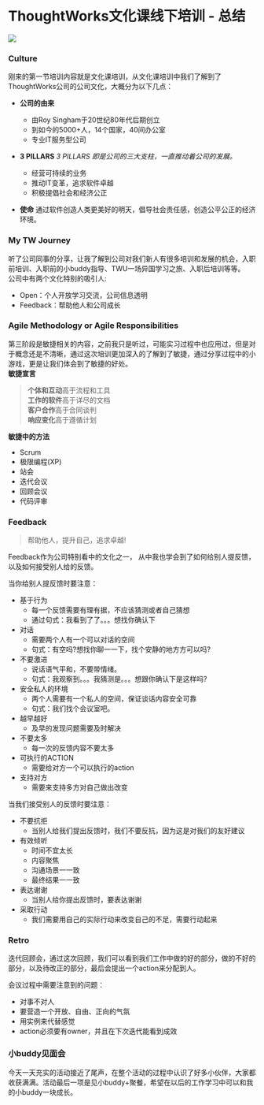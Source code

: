 # ThoughtWorks文化课线下培训 - 总结

![](http://ww1.sinaimg.cn/large/0069nEbOly1fzpp2m71rlj315f0fyq3p.jpg)

### Culture
刚来的第一节培训内容就是文化课培训，从文化课培训中我们了解到了ThoughtWorks公司的公司文化，大概分为以下几点：

- **公司的由来**
	- 由Roy Singham于20世纪80年代后期创⽴
	- 到如今的5000+⼈，14个国家，40间办公室
	- 专业IT服务型公司  

- **3 PILLARS**
  *3 PILLARS 即是公司的三大支柱，一直推动着公司的发展。*  
	- 经营可持续的业务
	- 推动IT变⾰，追求软件卓越
	- 积极提倡社会和经济公正  

- **使命**
通过软件创造⼈类更美好的明天，倡导社会责任感，创造公平公正的经济环境。  

### My TW Journey
听了公司同事的分享，让我了解到公司对我们新人有很多培训和发展的机会，入职前培训、入职前的小buddy指导、TWU一场异国学习之旅、入职后培训等等。  
公司中有两个文化特别的吸引人:  

- Open：个人开放学习交流，公司信息透明
- Feedback：帮助他人和公司成长  

### Agile Methodology or Agile Responsibilities
  第三阶段是敏捷相关的内容，之前我只是听过，可能实习过程中也应用过，但是对于概念还是不清晰，通过这次培训更加深入的了解到了敏捷，通过分享过程中的小游戏，更是让我们体会到了敏捷的好处。  
**敏捷宣言**  

>**个体和互动**高于流程和工具  
>**工作的软件**高于详尽的文档  
>**客户合作**高于合同谈判  
>**响应变化**高于遵循计划  

**敏捷中的方法**
- Scrum
- 极限编程(XP)
- 站会
- 迭代会议
- 回顾会议
- 代码评审

### Feedback
>帮助他人，提升自己，追求卓越!

Feedback作为公司特别看中的文化之一，	从中我也学会到了如何给别人提反馈，以及如何接受别人给的反馈。  

当你给别人提反馈时要注意：  

- 基于行为
	- 每一个反馈需要有理有据，不应该猜测或者自己猜想
	- 通过句式：我看到了了。。。想找你确认下
- 对话
	- 需要两个人有一个可以对话的空间
	- 句式：有空吗?想找你聊⼀一下，找个安静的地⽅方可以吗?
- 不要激进
	- 说话语气平和，不要带情绪。
	- 句式：我观察到。。。我猜测是。。。想跟你确认下是这样吗?
- 安全私人的环境
	- 两个人需要有一个私人的空间，保证谈话内容安全可靠
	- 句式：我们找个会议室吧。
- 越早越好
	- 及早的发现问题需要及时解决
- 不要太多
	- 每一次的反馈内容不要太多
- 可执行的ACTION
	- 需要给对方一个可以执行的action
- ⽀持对⽅
	- 需要来支持多方对自己做出改变

当我们接受别人的反馈时要注意：

- 不要抗拒
	- 当别人给我们提出反馈时，我们不要反抗，因为这是对我们的友好建议
- 有效倾听
	- 时间不宜太长
	- 内容聚焦
	- 沟通场景⼀一致
	- 最终结果⼀一致
- 表达谢谢
	- 当别人给你提出反馈时，要表达谢谢
- 采取行动  
	- 我们需要用自己的实际行动来改变自己的不足，需要行动起来

### Retro
迭代回顾会，通过这次回顾，我们可以看到我们工作中做的好的部分，做的不好的部分，以及待改正的部分，最后会提出一个action来分配到人。  

会议过程中需要注意到的问题：

- 对事不对人
- 要营造一个开放、自由、正向的气氛
- 用实例来代替感觉
- action必须要有owner，并且在下次迭代能看到成效

### 小buddy见面会

今天一天充实的活动接近了尾声，在整个活动的过程中认识了好多小伙伴，大家都收获满满。活动最后一项是见小buddy+聚餐，希望在以后的工作学习中可以和我的小buddy一块成长。
